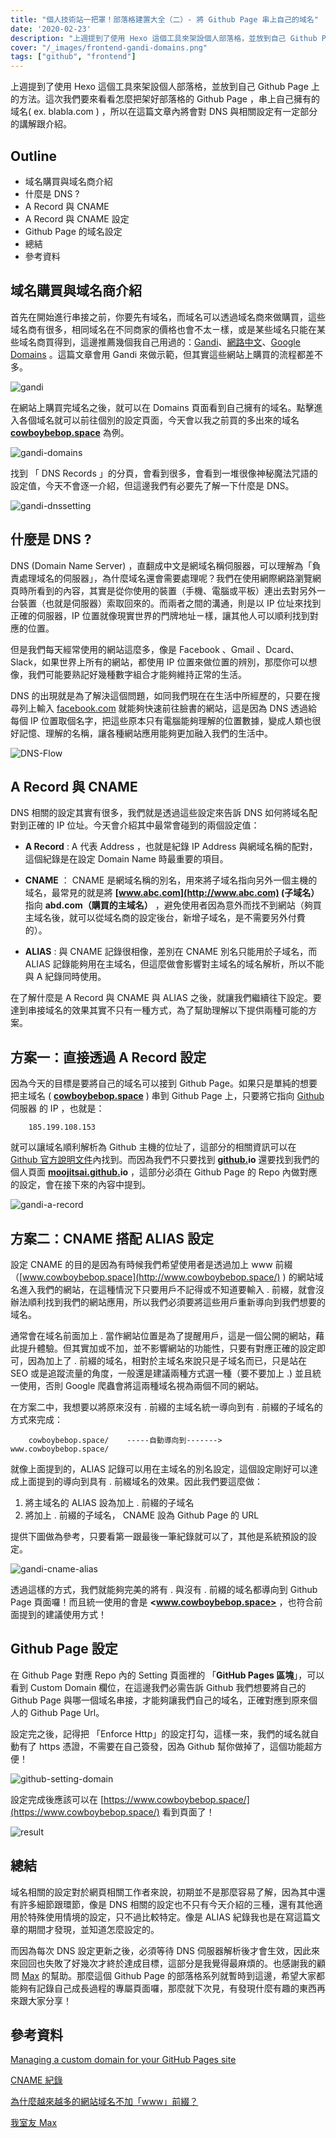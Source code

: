 ```yaml
---
title: "個人技術站一把罩！部落格建置大全（二）- 將 Github Page 串上自己的域名"
date: '2020-02-23'
description: "上週提到了使用 Hexo 這個工具來架設個人部落格，並放到自己 Github Page 上的方法。這次我們要來看看怎麼把架好部落格的 Github Page ，串上自己擁有的域名( ex. blabla.com ) "
cover: "/_images/frontend-gandi-domains.png"
tags: ["github", "frontend"]
---
```


上週提到了使用 Hexo 這個工具來架設個人部落格，並放到自己 Github Page 上的方法。這次我們要來看看怎麼把架好部落格的 Github Page ，串上自己擁有的域名( ex. blabla.com ) ，所以在這篇文章內將會對 DNS 與相關設定有一定部分的講解跟介紹。

## Outline

- 域名購買與域名商介紹
- 什麼是 DNS ?
- A Record 與 CNAME
- A Record 與 CNAME 設定
- Github Page 的域名設定
- 總結
- 參考資料

## 域名購買與域名商介紹

首先在開始進行串接之前，你要先有域名，而域名可以透過域名商來做購買，這些域名商有很多，相同域名在不同商家的價格也會不太ㄧ樣，或是某些域名只能在某些域名商買得到，這邊推薦幾個我自己用過的：[Gandi](https://www.gandi.net/en)、[網路中文](https://www.net-chinese.com.tw/nc/)、[Google Domains](https://domains.google/) 。這篇文章會用 Gandi 來做示範，但其實這些網站上購買的流程都差不多。

![gandi](/_images/frontend-gandi.png)

在網站上購買完域名之後，就可以在 Domains 頁面看到自己擁有的域名。點擊進入各個域名就可以前往個別的設定頁面，今天會以我之前買的多出來的域名 **[cowboybebop.space](http://cowboybebop.space)** 為例。

![gandi-domains](/_images/frontend-gandi-domains.png)

找到 「 DNS Records 」的分頁，會看到很多，會看到一堆很像神秘魔法咒語的設定值，今天不會逐一介紹，但這邊我們有必要先了解一下什麼是 DNS。

![gandi-dnssetting](/_images/frontend-gandi-dnssetting.png)

## 什麼是 DNS ?

DNS (Domain Name Server) ，直翻成中文是網域名稱伺服器，可以理解為「負責處理域名的伺服器」，為什麼域名還會需要處理呢？我們在使用網際網路瀏覽網頁時所看到的內容，其實是從你使用的裝置（手機、電腦或平板）連出去對另外一台裝置（也就是伺服器）索取回來的。而兩者之間的溝通，則是以 IP 位址來找到正確的伺服器，IP 位置就像現實世界的門牌地址ㄧ樣，讓其他人可以順利找到對應的位置。

但是我們每天經常使用的網站這麼多，像是 Facebook 、Gmail 、Dcard、Slack，如果世界上所有的網站，都使用 IP 位置來做位置的辨別，那麼你可以想像，我們可能要熟記好幾種數字組合才能夠維持正常的生活。

DNS 的出現就是為了解決這個問題，如同我們現在在生活中所經歷的，只要在搜尋列上輸入 [facebook.com](http://facebook.com) 就能夠快速前往臉書的網站，這是因為 DNS 透過給每個 IP 位置取個名字，把這些原本只有電腦能夠理解的位置數據，變成人類也很好記憶、理解的名稱，讓各種網站應用能夠更加融入我們的生活中。

![DNS-Flow](/_images/frontend-DNS-Flow.jpg)

## A Record 與 CNAME

DNS 相關的設定其實有很多，我們就是透過這些設定來告訴 DNS 如何將域名配對到正確的 IP 位址。今天會介紹其中最常會碰到的兩個設定值：

- **A Record** : A 代表 Address ，也就是紀錄 IP Address 與網域名稱的配對，這個紀錄是在設定 Domain Name 時最重要的項目。

- **CNAME** ： CNAME 是網域名稱的別名，用來將子域名指向另外一個主機的域名，最常見的就是將 **[www.abc.com](http://www.abc.com) (子域名）** 指向 **abd.com（購買的主域名）** ，避免使用者因為意外而找不到網站（夠買主域名後，就可以從域名商的設定後台，新增子域名，是不需要另外付費的）。

- **ALIAS** : 與 CNAME 記錄很相像，差別在 CNAME 別名只能用於子域名，而 ALIAS 記錄能夠用在主域名，但這麼做會影響對主域名的域名解析，所以不能與 A 紀錄同時使用。

在了解什麼是 A Record 與 CNAME 與 ALIAS 之後，就讓我們繼續往下設定。要達到串接域名的效果其實不只有一種方式，為了幫助理解以下提供兩種可能的方案。

## 方案一：直接透過 A Record 設定

因為今天的目標是要將自己的域名可以接到 Github Page。如果只是單純的想要把主域名 ( **[cowboybebop.space](http://cowboybebop.space)** ) 串到 Github Page 上，只要將它指向 [Github](http://github.com) 伺服器 的 IP ，也就是：

```
    185.199.108.153
```

就可以讓域名順利解析為 Github 主機的位址了，這部分的相關資訊可以在 [Github 官方說明文件](https://help.github.com/en/github/working-with-github-pages/managing-a-custom-domain-for-your-github-pages-site#configuring-an-apex-domain)內找到。而因為我們不只要找到 **[github.](http://github.com)io** 還要找到我們的個人頁面 **[moojitsai.github.](http://moojitsai.github.com)io** ，這部分必須在 Github Page 的 Repo 內做對應的設定，會在接下來的內容中提到。

![gandi-a-record](/_images/frontend-gandi-a-record.png)

## 方案二：CNAME 搭配 ALIAS 設定

設定 CNAME 的目的是因為有時候我們希望使用者是透過加上 www 前綴（[www.cowboybebop.space](http://www.cowboybebop.space/) ) 的網站域名進入我們的網站，在這種情況下只要用戶不記得或不知道要輸入 <www>. 前綴，就會沒辦法順利找到我們的網站應用，所以我們必須要將這些用戶重新導向到我們想要的域名。

通常會在域名前面加上 <www>. 當作網站位置是為了提醒用戶，這是一個公開的網站，藉此提升體驗。但其實加或不加，並不影響網站的功能性，只要有對應正確的設定即可，因為加上了 <www>. 前綴的域名，相對於主域名來說只是子域名而已，只是站在 SEO 或是追蹤流量的角度，一般還是建議兩種方式選一種（要不要加上 <www>.) 並且統一使用，否則 Google 爬蟲會將這兩種域名視為兩個不同的網站。

在方案二中，我想要以將原來沒有 <www>. 前綴的主域名統一導向到有 <www>. 前綴的子域名的方式來完成：

```
    cowboybebop.space/    -----自動導向到------->    www.cowboybebop.space/
```

就像上面提到的，ALIAS 記錄可以用在主域名的別名設定，這個設定剛好可以達成上面提到的導向到具有 <www>. 前綴域名的效果。因此我們要這麼做：

1. 將主域名的 ALIAS 設為加上 <www>. 前綴的子域名
2. 將加上 <www>. 前綴的子域名， CNAME 設為 Github Page 的 URL

提供下圖做為參考，只要看第一跟最後一筆紀錄就可以了，其他是系統預設的設定。

![gandi-cname-alias](/_images/frontend-gandi-cname-alias.png)

透過這樣的方式，我們就能夠完美的將有 <www>. 與沒有 <www>. 前綴的域名都導向到 Github Page 頁面囉！而且統一使用的會是 **<www.cowboybebop.space>** ，也符合前面提到的建議使用方式！

## Github Page 設定

在 Github Page 對應 Repo 內的 Setting 頁面裡的 「**GitHub Pages 區塊**」，可以看到 Custom Domain 欄位，在這邊我們必需告訴 Github 我們想要將自己的 Github Page 與哪一個域名串接，才能夠讓我們自己的域名，正確對應到原來個人的 Github Page Url。

設定完之後，記得把 「Enforce Http」的設定打勾，這樣一來，我們的域名就自動有了 https 憑證，不需要在自己簽發，因為 Github 幫你做掉了，這個功能超方便！

![github-setting-domain](/_images/frontend-github-setting-domain.png)

設定完成後應該可以在 [https://www.cowboybebop.space/](https://www.cowboybebop.space/) 看到頁面了！

![result](/_images/frontend-result.png)

## 總結

域名相關的設定對於網頁相關工作者來說，初期並不是那麼容易了解，因為其中還有許多細節跟環節，像是 DNS 相關的設定也不只有今天介紹的三種，還有其他適用於特殊使用情境的設定，只不過比較特定。像是 ALIAS 紀錄我也是在寫這篇文章的期間才發現，並知道怎麼設定的。

而因為每次 DNS 設定更新之後，必須等待 DNS 伺服器解析後才會生效，因此來來回回也失敗了好幾次才終於達成目標，這部分是我覺得最麻煩的。也感謝我的顧問 [Max](https://maxchou.dev/) 的幫助。那麼這個 Github Page 的部落格系列就暫時到這邊，希望大家都能夠有記錄自己成長過程的專屬頁面囉，那麼就下次見，有發現什麼有趣的東西再來跟大家分享！

## 參考資料

[Managing a custom domain for your GitHub Pages site](https://help.github.com/en/github/working-with-github-pages/managing-a-custom-domain-for-your-github-pages-site#configuring-an-apex-domain)

[CNAME 紀錄](https://docs.gandi.net/zh-hant/domain_names/faq/record_types/cname_record.html)

[為什麼越來越多的網站域名不加「www」前綴？](https://www.zhihu.com/question/20414602)

[我室友 Max](https://maxchou.dev/)
